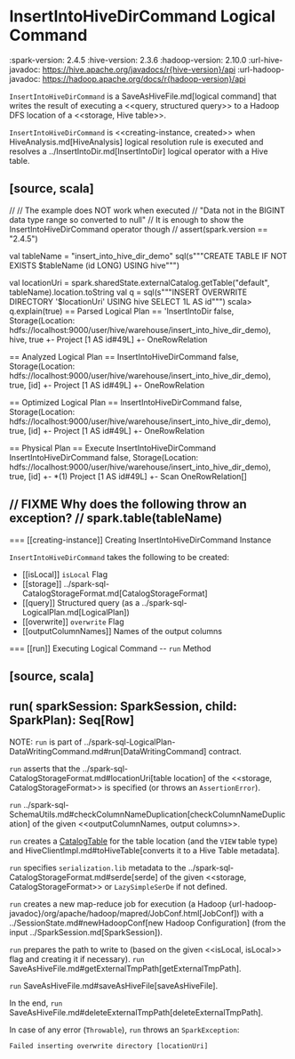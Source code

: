 # InsertIntoHiveDirCommand Logical Command

:spark-version: 2.4.5
:hive-version: 2.3.6
:hadoop-version: 2.10.0
:url-hive-javadoc: https://hive.apache.org/javadocs/r{hive-version}/api
:url-hadoop-javadoc: https://hadoop.apache.org/docs/r{hadoop-version}/api

`InsertIntoHiveDirCommand` is a SaveAsHiveFile.md[logical command] that writes the result of executing a <<query, structured query>> to a Hadoop DFS location of a <<storage, Hive table>>.

`InsertIntoHiveDirCommand` is <<creating-instance, created>> when HiveAnalysis.md[HiveAnalysis] logical resolution rule is executed and resolves a ../InsertIntoDir.md[InsertIntoDir] logical operator with a Hive table.

[source, scala]
----
//
// The example does NOT work when executed
// "Data not in the BIGINT data type range so converted to null"
// It is enough to show the InsertIntoHiveDirCommand operator though
//
assert(spark.version == "2.4.5")

val tableName = "insert_into_hive_dir_demo"
sql(s"""CREATE TABLE IF NOT EXISTS $tableName (id LONG) USING hive""")

val locationUri = spark.sharedState.externalCatalog.getTable("default", tableName).location.toString
val q = sql(s"""INSERT OVERWRITE DIRECTORY '$locationUri' USING hive SELECT 1L AS id""")
scala> q.explain(true)
== Parsed Logical Plan ==
'InsertIntoDir false, Storage(Location: hdfs://localhost:9000/user/hive/warehouse/insert_into_hive_dir_demo), hive, true
+- Project [1 AS id#49L]
   +- OneRowRelation

== Analyzed Logical Plan ==
InsertIntoHiveDirCommand false, Storage(Location: hdfs://localhost:9000/user/hive/warehouse/insert_into_hive_dir_demo), true, [id]
+- Project [1 AS id#49L]
   +- OneRowRelation

== Optimized Logical Plan ==
InsertIntoHiveDirCommand false, Storage(Location: hdfs://localhost:9000/user/hive/warehouse/insert_into_hive_dir_demo), true, [id]
+- Project [1 AS id#49L]
   +- OneRowRelation

== Physical Plan ==
Execute InsertIntoHiveDirCommand InsertIntoHiveDirCommand false, Storage(Location: hdfs://localhost:9000/user/hive/warehouse/insert_into_hive_dir_demo), true, [id]
+- *(1) Project [1 AS id#49L]
   +- Scan OneRowRelation[]

// FIXME Why does the following throw an exception?
// spark.table(tableName)
----

=== [[creating-instance]] Creating InsertIntoHiveDirCommand Instance

`InsertIntoHiveDirCommand` takes the following to be created:

* [[isLocal]] `isLocal` Flag
* [[storage]] ../spark-sql-CatalogStorageFormat.md[CatalogStorageFormat]
* [[query]] Structured query (as a ../spark-sql-LogicalPlan.md[LogicalPlan])
* [[overwrite]] `overwrite` Flag
* [[outputColumnNames]] Names of the output columns

=== [[run]] Executing Logical Command -- `run` Method

[source, scala]
----
run(
  sparkSession: SparkSession,
  child: SparkPlan): Seq[Row]
----

NOTE: `run` is part of ../spark-sql-LogicalPlan-DataWritingCommand.md#run[DataWritingCommand] contract.

`run` asserts that the ../spark-sql-CatalogStorageFormat.md#locationUri[table location] of the <<storage, CatalogStorageFormat>> is specified (or throws an `AssertionError`).

`run` ../spark-sql-SchemaUtils.md#checkColumnNameDuplication[checkColumnNameDuplication] of the given <<outputColumnNames, output columns>>.

`run` creates a [CatalogTable](../CatalogTable.md) for the table location (and the `VIEW` table type) and HiveClientImpl.md#toHiveTable[converts it to a Hive Table metadata].

`run` specifies `serialization.lib` metadata to the ../spark-sql-CatalogStorageFormat.md#serde[serde] of the given <<storage, CatalogStorageFormat>> or `LazySimpleSerDe` if not defined.

`run` creates a new map-reduce job for execution (a Hadoop {url-hadoop-javadoc}/org/apache/hadoop/mapred/JobConf.html[JobConf]) with a ../SessionState.md#newHadoopConf[new Hadoop Configuration] (from the input ../SparkSession.md[SparkSession]).

`run` prepares the path to write to (based on the given <<isLocal, isLocal>> flag and creating it if necessary). `run` SaveAsHiveFile.md#getExternalTmpPath[getExternalTmpPath].

`run` SaveAsHiveFile.md#saveAsHiveFile[saveAsHiveFile].

In the end, `run` SaveAsHiveFile.md#deleteExternalTmpPath[deleteExternalTmpPath].

In case of any error (`Throwable`), `run` throws an `SparkException`:

```
Failed inserting overwrite directory [locationUri]
```
